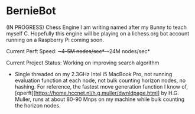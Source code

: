 # BernieBot

(IN PROGRESS) Chess Engine I am writing named after my Bunny to teach myself C. Hopefully this engine will be playing on a lichess.org bot account running on a Raspberry Pi coming soon.

Current Perft Speed:    <strike>~4-5M nodes/sec* </strike>
                        ~24M nodes/sec*

Current Project Status: Working on improving search algorithm  






* Single threaded on my 2.3GHz Intel i5 MacBook Pro, not running evaluation function at each node, not bulk counting horizon nodes, no hashing. For reference, the fastest move generation function I know of, [qperft][https://home.hccnet.nl/h.g.muller/dwnldpage.html] by H.G. Muller, runs at about 80-90 Mnps on my machine while bulk counting the horizon nodes.
